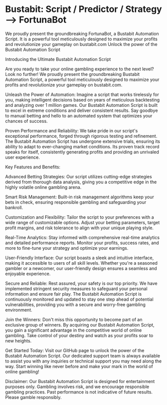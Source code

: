 # Bustabit: Script / Predictor / Strategy --> FortunaBot
We proudly present the groundbreaking FortunaBot, a Bustabit Automation Script. It is a powerful tool meticulously designed to maximize your profits and revolutionize your gameplay on bustabit.com Unlock the power of the Bustabit Automation Script


Introducing the Ultimate Bustabit Automation Script

Are you ready to take your online gambling experience to the next level? Look no further! We proudly present the groundbreaking Bustabit Automation Script, a powerful tool meticulously designed to maximize your profits and revolutionize your gameplay on bustabit.com.

Unleash the Power of Automation:
Imagine a script that works tirelessly for you, making intelligent decisions based on years of meticulous backtesting and analyzing over 1 million games. Our Bustabit Automation Script is built to excel in extreme conditions and deliver consistent results. Say goodbye to manual betting and hello to an automated system that optimizes your chances of success.

Proven Performance and Reliability:
We take pride in our script's exceptional performance, forged through rigorous testing and refinement. The Bustabit Automation Script has undergone extensive trials, ensuring its ability to adapt to ever-changing market conditions. Its proven track record speaks for itself, consistently generating profits and providing an unrivaled user experience.

Key Features and Benefits:

Advanced Betting Strategies: Our script utilizes cutting-edge strategies derived from thorough data analysis, giving you a competitive edge in the highly volatile online gambling arena.

Smart Risk Management: Built-in risk management algorithms keep your bets in check, ensuring responsible gambling and safeguarding your bankroll.

Customization and Flexibility: Tailor the script to your preferences with a wide range of customizable options. Adjust your betting parameters, target profit margins, and risk tolerance to align with your unique 
playing style.

Real-Time Analytics: Stay informed with comprehensive real-time analytics and detailed performance reports. Monitor your profits, success rates, and more to fine-tune your strategy and optimize your earnings.

User-Friendly Interface: Our script boasts a sleek and intuitive interface, making it accessible to users of all skill levels. Whether you're a seasoned gambler or a newcomer, our user-friendly design ensures a seamless and enjoyable experience.

Secure and Reliable:
Rest assured, your safety is our top priority. We have implemented stringent security measures to safeguard your personal information and ensure fair play. The Bustabit Automation Script is continuously monitored and updated to stay one step ahead of potential vulnerabilities, providing you with a secure and worry-free gambling environment.

Join the Winners:
Don't miss this opportunity to become part of an exclusive group of winners. By acquiring our Bustabit Automation Script, you gain a significant advantage in the competitive world of online gambling. Take control of your destiny and watch as your profits soar to new heights.

Get Started Today:
Visit our GitHub page to unlock the power of the Bustabit Automation Script. Our dedicated support team is always available to assist you with any inquiries or technical support you may need along the way. Start winning like never before and make your mark in the world of online gambling!

Disclaimer: Our Bustabit Automation Script is designed for entertainment purposes only. Gambling involves risk, and we encourage responsible gambling practices. Past performance is not indicative of future results. Please gamble responsibly.
